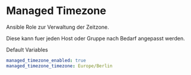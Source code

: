 # Managed Timezone

Ansible Role zur Verwaltung der Zeitzone.

Diese kann fuer jeden Host oder Gruppe nach Bedarf angepasst werden.

Default Variables
```yaml
managed_timezone_enabled: true
managed_timezone_timezone: Europe/Berlin
```
